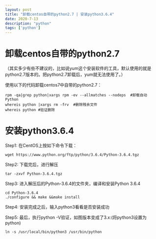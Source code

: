 ```yaml
---
layout: post
title: "卸载centos自带的python2.7 | 安装python3.6.4"
date: 2020-7-13 
description: "python"
tags: ['python']
---  
```


# 卸载centos自带的python2.7
（其实多少有些不建议的，比如说yum这个安装软件的工具，默认使用的就是python2.7版本的。把python2.7卸载后，yum就无法使用了。）

使用以下的代码卸载centos7中自带的python2.7：

```
rpm -qa|grep python|xargs rpm -ev --allmatches --nodeps  #卸载自动Python
whereis python |xargs rm -frv  #删除残余文件
whereis python #验证删除
```

# 安装python3.6.4

Step1: 在CentOS上按如下命令下载：

```
wget https://www.python.org/ftp/python/3.6.4/Python-3.6.4.tgz
```

Step2: 下载完后，进行解压

```
tar -zxvf Python-3.6.4.tgz
```

Step3: 进入解压后的Python-3.6.4的文件夹，编译和安装Python 3.6.4

```
cd Python-3.6.4
./configure && make &&make install
```

Step4: 安装完成之后，输入python3看看是否安装成功

Step5: 最后，执行python -V验证，如图版本变成了3.x:(将python3设置为python)
```
ln -s /usr/local/bin/python3 /usr/bin/python
```

